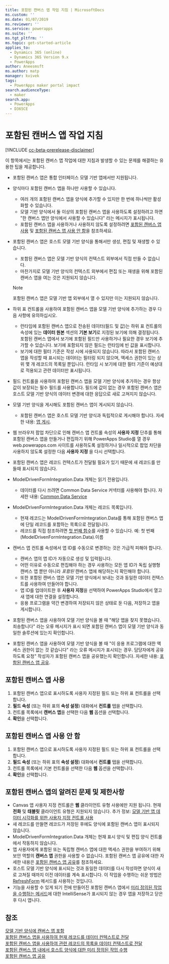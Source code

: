 ```yaml
---
title: 포함된 캔버스 앱 작업 지침 | MicrosoftDocs
ms.custom: ''
ms.date: 01/07/2019
ms.reviewer: ''
ms.service: powerapps
ms.suite: ''
ms.tgt_pltfrm: ''
ms.topic: get-started-article
applies_to:
  - Dynamics 365 (online)
  - Dynamics 365 Version 9.x
  - PowerApps
author: Aneesmsft
ms.author: matp
manager: kvivek
tags:
  - PowerApps maker portal impact
search.audienceType:
  - maker
search.app:
  - PowerApps
  - D365CE
---
```


# <a name="guidelines-on-working-with-embedded-canvas-apps"></a>포함된 캔버스 앱 작업 지침
[!INCLUDE [cc-beta-prerelease-disclaimer](../../includes/cc-beta-prerelease-disclaimer.md)]

이 항목에서는 포함된 캔버스 앱 작업에 대한 지침과 발생할 수 있는 문제를 해결하는 유용한 팁을 제공합니다.

-   포함된 캔버스 앱은 통합 인터페이스 모델 기반 앱에서만 지원됩니다.
-   양식마다 포함된 캔버스 앱을 하나만 사용할 수 있습니다. 
     - 여러 개의 포함된 캔버스 앱을 양식에 추가할 수 있지만 한 번에 하나씩만 활성화할 수 있습니다.
     - 모델 기반 양식에서 둘 이상의 포함된 캔버스 앱을 사용하도록 설정하려고 하면 "한 캔버스 앱만 양식에서 사용할 수 있습니다" 라는 메시지가 표시됩니다.
     - 포함된 캔버스 앱을 사용하거나 사용하지 않도록 설정하려면 [포함된 캔버스 앱 사용](#enable-an-embedded-canvas-app) 및 [포함된 캔버스 앱 사용 안 함](#disable-an-embedded-canvas-app)을 참조하세요.
-   포함된 캔버스 앱은 호스트 모델 기반 양식을 통해서만 생성, 편집 및 재생할 수 있습니다.
     - 포함된 캔버스 앱은 모델 기반 양식의 컨텍스트 외부에서 직접 만들 수 없습니다.
     - 마찬가지로 모델 기반 양식의 컨텍스트 외부에서 편집 또는 재생을 위해 포함된 캔버스 앱을 여는 것은 지원되지 않습니다.

     > [!NOTE]
     > 포함된 캔버스 앱은 모델 기반 앱 외부에서 열 수 있지만 이는 지원되지 않습니다.

-   하위 표 컨트롤을 사용하여 포함된 캔버스 앱을 모델 기반 양식에 추가하는 경우 다음 사항에 유의하십시오.
     - 런타임에 포함된 캔버스 앱으로 전송된 데이터(필드 및 값)는 하위 표 컨트롤의 속성에 있는 **데이터 원본** 섹션의 **기본 보기**로 지정된 보기에 의해 결정됩니다. 포함된 캔버스 앱에서 보기에 포함된 필드만 사용하거나 필요한 경우 보기에 추가할 수 있습니다. 보기에 포함되지 않은 필드는 런타임에 빈 값을 표시합니다. 
     - 보기에 대한 필터 기준은 작성 시에 사용되지 않습니다. 따라서 포함된 캔버스 앱을 작성할 때 표시되는 데이터는 필터링 되지 않으며, 액세스 권한이 있는 상위 몇 개 레코드의 목록일 뿐입니다. 런타임 시 보기에 대한 필터 기준이 예상대로 적용되고 관련 데이터만 표시됩니다.
-   필드 컨트롤을 사용하여 포함된 캔버스 앱을 모델 기반 양식에 추가하는 경우 항상 값이 보장되는 필수 필드를 사용합니다. 필드에 값이 없는 경우 포함된 캔버스 앱은 호스트 모델 기반 양식의 데이터 변경에 대한 응답으로 새로 고쳐지지 않습니다.
-   모델 기반 양식을 게시해도 포함된 캔버스 앱이 게시되지 않습니다.
     - 포함된 캔버스 앱은 호스트 모델 기반 양식과 독립적으로 게시해야 합니다. 자세한 내용: [앱 게시](../canvas-apps/save-publish-app.md#publish-an-app).
-   웹 브라우저 팝업 차단으로 인해 캔버스 앱 컨트롤 속성의 **사용자 지정** 단추를 통해 포함된 캔버스 앱을 만들거나 편집하기 위해 PowerApps Studio를 열 경우 web.powerapps.com 사이트를 사용하도록 설정하거나 일시적으로 팝업 차단을 사용하지 않도록 설정한 다음 **사용자 지정** 을 다시 선택합니다.
-   포함된 캔버스 앱은 레코드 컨텍스트가 전달될 필요가 있기 때문에 새 레코드를 만들때 표시되지 않습니다.
-   ModelDrivenFormIntegration.Data 개체는 읽기 전용입니다. 
     - 데이터를 다시 쓰려면 Common Data Service 커넥터를 사용해야 합니다. 자세한 내용: [Common Data Service](/connectors/commondataservice/)
-   ModelDrivenFormIntegration.Data 개체는 레코드 목록입니다. 
     - 현재 레코드는 ModelDrivenFormIntegration.Data를 통해 포함된 캔버스 앱에 단일 레코드를 포함하는 목록으로 전달됩니다.
     - 레코드를 직접 참조하려면 [첫 번째 함수](../canvas-apps/functions/function-first-last.md)를 사용할 수 있습니다. 예: 첫 번째(ModelDrivenFormIntegration.Data).이름
-   캔버스 앱 컨트롤 속성에서 앱 ID를 수동으로 변경하는 것은 가급적 피해야 합니다.
     - 캔버스 앱의 앱 ID가 자동으로 생성 및 입력됩니다. 
     - 어떤 이유로 수동으로 편집해야 하는 경우 사용하는 모든 앱 ID가 독립 실행형 캔버스 앱 뿐만 아니라 *포함된* 캔버스 앱에 해당하는지 확인해야 합니다. 
     - 또한 포함된 캔버스 앱은 모델 기반 양식에서 보내는 것과 동일한 데이터 컨텍스트를 사용하여 만들어야 합니다.
     - 앱 ID를 업데이트한 후 **사용자 지정**을 선택하여 PowerApps Studio에서 열고 새 앱에 대한 연결을 설정합니다.
     - 응용 프로그램을 약간 변경하여 저장되지 않은 상태로 둔 다음, 저장하고 앱을 게시합니다.
- 포함된 캔버스 앱을 사용하여 모델 기반 양식을 볼 때 "해당 앱을 찾지 못했습니다. 죄송합니다" 라는 오류 메시지가 표시 되면 포함된 캔버스 앱이 모델 기반 양식과 동일한 솔루션에 있는지 확인합니다.
- 포함된 캔버스 앱을 사용하여 모델 기반 양식을 볼 때 "이 응용 프로그램에 대한 액세스 권한이 없는 것 같습니다" 라는 오류 메시지가 표시되는 경우. 담당자에게 공유하도록 요청" 작성자가 포함된 캔버스 앱을 공유했는지 확인합니다. 자세한 내용: [포함된 캔버스 앱 공유](share-embedded-canvas-app.md).

## <a name="enable-an-embedded-canvas-app"></a>포함된 캔버스 앱 사용
1. 포함된 캔버스 앱으로 표시하도록 사용자 지정된 필드 또는 하위 표 컨트롤을 선택합니다.
2. **필드 속성** (또는 하위 표의 **속성 설정**) 대화에서 **컨트롤** 탭을 선택합니다.
3. 컨트롤 목록에서 **캔버스 앱**을 선택한 다음 **웹** 옵션을 선택합니다.
4. **확인**을 선택합니다.

## <a name="disable-an-embedded-canvas-app"></a>포함된 캔버스 앱 사용 안 함
1. 포함된 캔버스 앱으로 표시하도록 사용자 지정된 필드 또는 하위 표 컨트롤을 선택합니다.
2. **필드 속성** (또는 하위 표의 **속성 설정**) 대화에서 **컨트롤** 탭을 선택합니다.
3. 컨트롤 목록에서 기본 컨트롤을 선택한 다음 **웹** 옵션을 선택합니다.
4. **확인**을 선택합니다.

## <a name="known-issues-and-limitations-with-embedded-canvas-apps"></a>포함된 캔버스 앱의 알려진 문제 및 제한사항
- Canvas 앱 사용자 지정 컨트롤은 **웹** 클라이언트 유형 사용에만 지원 됩니다. 현재 **전화** 및 **태블릿** 클라이언트 유형은 지원되지 않습니다. 추가 정보: [모델 기반 앱 데이터 시각화를 위한 사용자 지정 컨트롤 사용](use-custom-controls-data-visualizations.md)
- 새 레코드를 만들면 레코드가 저장된 후에도 양식에 포함된 캔버스 앱이 표시되지 않습니다. 
-    ModelDrivenFormIntegration.Data 개체는 현재 표시 양식 및 편집 양식 컨트롤에서 작동하지 않습니다.
- 앱 사용자에게 포함된 또는 독립형 캔버스 앱에 대한 액세스 권한을 부여하기 위해 보안 역할의 **캔버스 앱** 권한을 사용할 수 없습니다. 포함된 캔버스 앱 공유에 대한 자세한 내용은 [포함된 캔버스 앱 공유](share-embedded-canvas-app.md)를 참조하세요.
- 호스트 모델 기반 양식에 표시되는 것과 동일한 데이터를 다시 작성하면 양식이 새로 고쳐질 때까지 이전 데이터를 계속 표시합니다. 이 작업을 수행하는 쉬운 방법은 [RefreshForm](embedded-canvas-app-actions.md) 메서드를 사용하는 것입니다.
- 기능을 사용할 수 있게 되기 전에 만들어진 포함된 캔버스 앱에서 [미리 정의된 작업을 수행하는 메서드](embedded-canvas-app-actions.md)에 대한 IntelliSense가 표시되지 않는 경우 앱을 저장하고 닫은 후 다시 엽니다. 

## <a name="see-also"></a>참조
[모델 기반 양식에 캔버스 앱 포함](embed-canvas-app-in-form.md) <br />
[포함된 캔버스 앱을 사용하여 현재 레코드를 데이터 컨텍스트로 전달](pass-current-embedded-canvas-app.md) <br />
[포함된 캔버스 앱을 사용하여 관련 레코드의 목록을 데이터 컨텍스트로 전달](pass-related-embedded-canvas-app.md) <br />
[포함된 캔버스 앱 내에서 호스트 양식에 대한 미리 정의된 작업 수행](embedded-canvas-app-actions.md) <br />
[포함된 캔버스 앱 공유](share-embedded-canvas-app.md)
